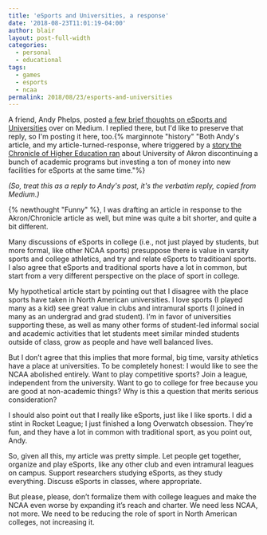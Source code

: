 ```yaml
---
title: 'eSports and Universities, a response'
date: '2018-08-23T11:01:19-04:00'
author: blair
layout: post-full-width
categories:
  - personal
  - educational
tags:
  - games
  - esports
  - ncaa
permalink: 2018/08/23/esports-and-universities
---
```

A friend, Andy Phelps, posted [a few brief thoughts on eSports and Universities](https://medium.com/@Andy_at_RITMAGIC/a-few-brief-thoughts-on-esports-and-universities-11b3f89b8de2) over on Medium.  I replied there, but I'd like to preserve that reply, so I'm posting it here, too.{% marginnote "history" "Both Andy's article, and my article-turned-response, where triggered by a [story the Chronicle of Higher Education ran](https://www.chronicle.com/article/U-of-Akron-Will-Phase-Out-80/244293) about University of Akron discontinuing a bunch of academic programs but investing a ton of money into new facilities for eSports at the same time."%}

*(So, treat this as a reply to Andy's post, it's the verbatim reply, copied from Medium.)*

{% newthought "Funny" %}, I was drafting an article in response to the Akron/Chronicle article as well, but mine was quite a bit shorter, and quite a bit different.

Many discussions of eSports in college (i.e., not just played by students, but more formal, like other NCAA sports) presuppose there is value in varsity sports and college athletics, and try and relate eSports to traditioanl sports. I also agree that eSports and traditional sports have a lot in common, but start from a very different perspective on the place of sport in college.

My hypothetical article start by pointing out that I disagree with the place sports have taken in North American universities. I love sports (I played many as a kid) see great value in clubs and intramural sports (I joined in many as an undergrad and grad student). I’m in favor of universities supporting these, as well as many other forms of student-led informal social and academic activities that let students meet similar minded students outside of class, grow as people and have well balanced lives.

But I don’t agree that this implies that more formal, big time, varsity athletics have a place at universities. To be completely honest: I would like to see the NCAA abolished entirely. Want to play competitive sports? Join a league, independent from the university. Want to go to college for free because you are good at non-academic things? Why is this a question that merits serious consideration?

I should also point out that I really like eSports, just like I like sports. I did a stint in Rocket League; I just finished a long Overwatch obsession. They’re fun, and they have a lot in common with traditional sport, as you point out, Andy.

So, given all this, my article was pretty simple. Let people get together, organize and play eSports, like any other club and even intramural leagues on campus. Support researchers studying eSports, as they study everything. Discuss eSports in classes, where appropriate.

But please, please, don’t formalize them with college leagues and make the NCAA even worse by expanding it’s reach and charter. We need less NCAA, not more. We need to be reducing the role of sport in North American colleges, not increasing it.
